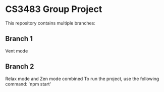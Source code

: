 # CS3483 Group Project

This repository contains multiple branches:

## Branch 1
Vent mode


## Branch 2
Relax mode and Zen mode combined
To run the project, use the following command: 'npm start'
